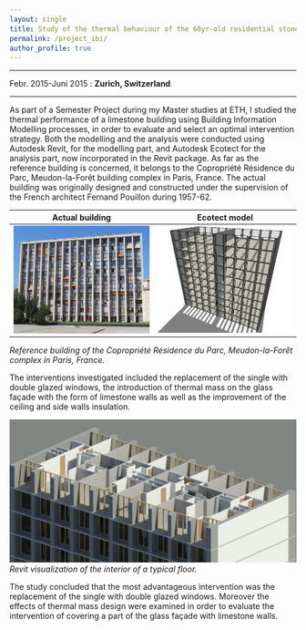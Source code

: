 ```yaml
---
layout: single
title: Study of the thermal behaviour of the 60yr-old residential stone building Résidence du Parc using BIM process
permalink: /project_ibi/
author_profile: true
---
```


---------------------------------------------------------------------
Febr. 2015-Juni 2015
  : **Zurich, Switzerland**

---------------------------------------------------------------------

As part of a Semester Project during my Master studies at ETH, I studied the thermal performance of a limestone building using Building Information Modelling processes, in order to evaluate and select an optimal intervention strategy. Both the modelling and the analysis were conducted using Autodesk Revit, for the modelling part, and Autodesk Ecotect for the analysis part, now incorporated in the Revit package.
As far as the reference building is concerned, it belongs to the Copropriété Résidence du Parc, Meudon-la-Forêt building complex in Paris, France. The actual building was originally designed and constructed under the supervision of the French architect Fernand Pouillon during 1957-62.

Actual building             |  Ecotect model
:-------------------------:|:-------------------------:
![limestone1](../assets/images/project_ibi/limestone1.jpg "limestone1")  |  ![limestone2](../assets/images/project_ibi/limestone2.jpg "limestone2")

*Reference building of the Copropriété Résidence du Parc, Meudon-la-Forêt complex in Paris, France.*

The interventions investigated included the replacement of the single with double glazed windows, the introduction of thermal mass on the glass façade with the form of limestone walls as well as the improvement of the ceiling and side walls insulation.

![limestone3](../assets/images/project_ibi/limestone3.jpg "limestone3")
*Revit visualization of the interior of a typical floor.*

The study concluded that the most advantageous intervention was the replacement of the single with double glazed windows. Moreover the effects of thermal mass design were examined in order to evaluate the intervention of covering a part of the glass façade with limestone walls.
